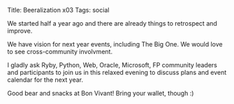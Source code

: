Title: Beeralization x03
Tags: social

We started half a year ago and there are already things to retrospect and improve.

We have vision for next year events, including The Big One. We would love to see cross-community involvment.

I gladly ask Ryby, Python, Web, Oracle, Microsoft, FP community leaders and participants to join us in this relaxed evening to discuss plans and event calendar for the next year.

Good bear and snacks at Bon Vivant! Bring your wallet, though :)
